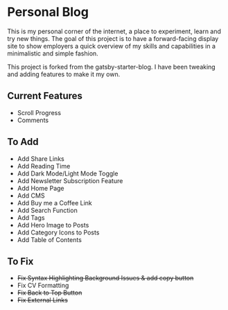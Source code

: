 # Personal Blog
This is my personal corner of the internet, a place to experiment, learn and try new things. The goal of this project is to have a forward-facing display site to show employers a quick overview of my skills and capabilities in a minimalistic and simple fashion.

This project is forked from the gatsby-starter-blog. I have been tweaking and adding features to make it my own.

## Current Features
- Scroll Progress
- Comments

## To Add
- Add Share Links
- Add Reading Time
- Add Dark Mode/Light Mode Toggle
- Add Newsletter Subscription Feature
- Add Home Page
- Add CMS
- Add Buy me a Coffee Link
- Add Search Function
- Add Tags
- Add Hero Image to Posts
- Add Category Icons to Posts
- Add Table of Contents

## To Fix
- ~~Fix Syntax Highlighting Background Issues & add copy button~~
- Fix CV Formatting
- ~~Fix Back to Top Button~~
- ~~Fix External Links~~